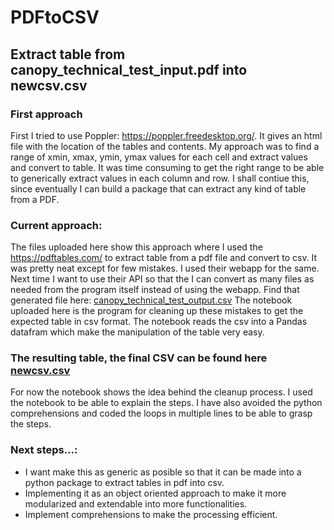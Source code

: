 # PDFtoCSV

## Extract table from canopy_technical_test_input.pdf into newcsv.csv

### First approach
First I tried to use Poppler: https://poppler.freedesktop.org/. It gives an html file with the location of the tables and contents. 
My approach was to find a range of xmin, xmax, ymin, ymax values for each cell and extract values and convert to table. It was time consuming to get the right range to be able to generically extract values in each column and row.
I shall contiue this, since eventually I can build a package that can extract any kind of table from a PDF.

### Current approach:
The files uploaded here show this approach where I used the https://pdftables.com/ to extract table from a pdf file and convert to csv. It was pretty neat except for few mistakes. I used their webapp for the same. Next time I want to use their API so that the I can convert as many files as needed from the program itself instead of using the webapp.
Find that generated file here: [canopy_technical_test_output.csv](https://github.com/Curiousss/PDFtoCSV/blob/master/canopy_technical_test_input.csv)
The notebook uploaded here is the program for cleaning up these mistakes to get the expected table in csv format. The notebook reads the csv into a Pandas datafram which make the manipulation of the table very easy. 
### The resulting table, the final CSV can be found here [newcsv.csv](https://github.com/Curiousss/PDFtoCSV/blob/master/newcsv.csv)
For now the notebook shows the idea behind the cleanup process. I used the notebook to be able to explain the steps. I have also avoided the python comprehensions and coded the loops in multiple lines to be able to grasp the steps.

### Next steps...:
- I want make this as generic as posible so that it can be made into a python package to extract tables in pdf into csv.
- Implementing it as an object oriented approach to make it more modularized and extendable into more functionalities.
- Implement comprehensions to make the processing efficient.



